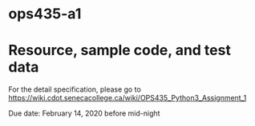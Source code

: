# ops435-a1
# Resource, sample code, and test data

For the detail specification, please go to
https://wiki.cdot.senecacollege.ca/wiki/OPS435_Python3_Assignment_1

Due date: February 14, 2020 before mid-night

